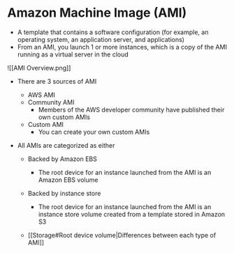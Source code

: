 # Amazon Machine Image (AMI)

- A template that contains a software configuration (for example, an operating system, an application server, and applications)
- From an AMI, you launch 1 or more instances, which is a copy of the AMI running as a virtual server in the cloud

![[AMI Overview.png]]


- There are 3 sources of AMI
	- AWS AMI
	- Community AMI
		- Members of the AWS developer community have published their own custom AMIs
	- Custom AMI
		- You can create your own custom AMIs


- All AMIs are categorized as either 
	- Backed by Amazon EBS
		- The root device for an instance launched from the AMI is an Amazon EBS volume
	- Backed by instance store
		- The root device for an instance launched from the AMI is an instance store volume created from a template stored in Amazon S3

	- [[Storage#Root device volume|Differences between each type of AMI]]